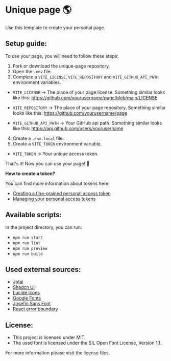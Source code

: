 # Unique page 🌎

Use this template to create your personal page.

## Setup guide:

To use your page, you will need to follow these steps:

1. Fork or download the unique-page repository.
2. Open the `.env` file.
3. Complete a `VITE_LICENSE`, `VITE_REPOSITORY` and `VITE_GITHUB_API_PATH` environment variables.

- `VITE_LICENSE` -> The place of your page license.
  Something similar looks like this: https://github.com/yourusername/page/blob/main/LICENSE

- `VITE_REPOSITORY` -> The place of your page repository.
  Something similar looks like this: https://github.com/yourusername/page

- `VITE_GITHUB_API_PATH` -> Your GitHub api path.
  Something similar looks like this: https://api.github.com/users/yourusername

4. Create a `.env.local` file.
5. Create a `VITE_TOKEN` environment variable.

- `VITE_TOKEN` -> Your unique access token.

That's it! Now you can use your page! 🎉

**How to create a token?**

You can find more information about tokens here:

- [Creating a fine-grained personal access token](https://docs.github.com/en/authentication/keeping-your-account-and-data-secure/managing-your-personal-access-tokens#creating-a-fine-grained-personal-access-token)
- [Managing your personal access tokens](https://docs.github.com/en/authentication/keeping-your-account-and-data-secure/managing-your-personal-access-tokens)

## Available scripts:

In the project directory, you can run:

- `npm run start`
- `npm run lint`
- `npm run preview`
- `npm run build`

## Used external sources:

- [Jotai](https://jotai.org/)
- [Shadcn UI](https://ui.shadcn.com/)
- [Lucide Icons](https://lucide.dev)
- [Google Fonts](https://fonts.google.com/specimen/Josefin+Sans)
- [Josefin Sans Font](https://github.com/googlefonts/josefinsans)
- [React error boundary](https://www.npmjs.com/package/react-error-boundary)

## License:

- This project is licensed under MIT.
- The used font is licensed under the SIL Open Font License, Version 1.1.

For more information please visit the license files.
